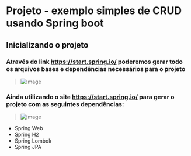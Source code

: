 # Projeto - exemplo simples de CRUD usando Spring boot

## **Inicializando o projeto**
### Através do link https://start.spring.io/ poderemos gerar todo os arquivos bases e dependências necessários para o projeto

> ![image](https://github.com/ArretadoLabs/simple_crud_spring_boot_v1.0/assets/165390931/befb54a6-00a5-42e2-9c81-72f222b56e2e)

### Ainda utilizando o site https://start.spring.io/ para gerar o projeto com as seguintes dependências:
> ![image](https://github.com/ArretadoLabs/simple_crud_spring_boot_v1.0/assets/165390931/9ccaba6f-e3cc-4b5a-84e4-c77345a36a5d)

- Spring Web
- Spring H2
- Spring Lombok
- Spring JPA

